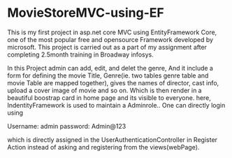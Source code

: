 # MovieStoreMVC-using-EF

This is my first project in asp.net core MVC using EntityFramework Core, one of the most popular free and opensource Framework developed by microsoft.
This project is carried out as a part of my assignment after completing 2.5month training in Broadway infosys. 

In this Project admin can add, edit, and delet the genre, And it include a form for defining the movie Title, Genre(ie. two tables genre table and movie Table are mapped together),
gives the names of director, cast info, upload a cover image of movie and so on. Which is then render in a beautiful boostrap card in home page and its visible to everyone.
here,  IndentityFramework is used to maintain a Adminrole.. One can directly login using

Username: admin
password: Admin@123

which is directly assigned in the UserAuthenticationController in Register Action instead of asking and registering from the views(webPage).
